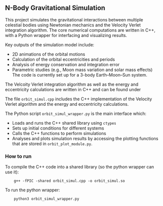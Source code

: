 
## N-Body Gravitational Simulation

This project simulates the gravitational interactions between multiple celestial bodies using Newtonian mechanics and the Velocity Verlet integration algorithm. The core numerical computations are written in C++, with a Python wrapper for interfacing and visualizing results.

Key outputs of the simulation model include: 
- 2D animations of the orbital motions 
- Calculation of the orbital eccentricities and periods
- Analysis of energy conservation and integration error 
- Parametric studies (e.g., Moon mass variation and solar mass effects)
The code is currently set up for a 3-body Earth–Moon–Sun system.

The Velcoity Verlet integration algorithm as well as the energy and eccentricity calculations are written in C++ and can be found under 

The file `orbit_simul.cpp` includes the C++ implementation of the Velocity Verlet algorithm and the energy and eccentricity calculations. 

The Python script `orbit_simul_wrapper.py` is the main interface which: 
- Loads and runs the C++ shared library using `ctypes`
- Sets up initial conditions for different systems
- Calls the C++ functions to perform simulations
- Analyses and plots simulation results by accessing the plotting functions that are stored in `orbit_plot_module.py`.


### How to run

To compile the C++ code into a shared library (so the python wrapper can use it):

        g++ -fPIC -shared orbit_simul.cpp -o orbit_simul.so

To run the python wrapper:

        python3 orbit_simul_wrapper.py